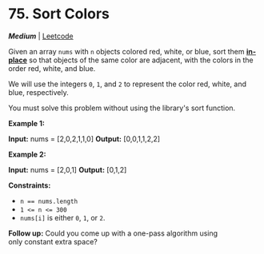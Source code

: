 # 75\. Sort Colors

**_Medium_** | [Leetcode](https://leetcode.com/problems/sort-colors/)

Given an array `nums` with `n` objects colored red, white, or blue, sort them **[in-place](https://en.wikipedia.org/wiki/In-place_algorithm)** so that objects of the same color are adjacent, with the colors in the order red, white, and blue.

We will use the integers `0`, `1`, and `2` to represent the color red, white, and blue, respectively.

You must solve this problem without using the library's sort function.

**Example 1:**

**Input:** nums = \[2,0,2,1,1,0\]
**Output:** \[0,0,1,1,2,2\]

**Example 2:**

**Input:** nums = \[2,0,1\]
**Output:** \[0,1,2\]

**Constraints:**

- `n == nums.length`
- `1 <= n <= 300`
- `nums[i]` is either `0`, `1`, or `2`.

**Follow up:** Could you come up with a one-pass algorithm using only constant extra space?
